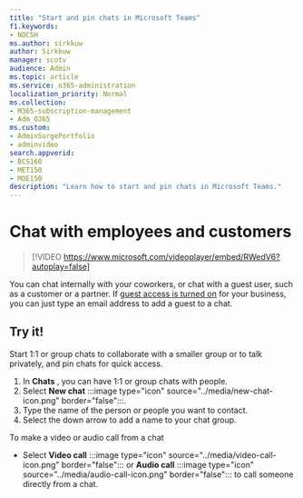 ```yaml
---
title: "Start and pin chats in Microsoft Teams"
f1.keywords:
- NOCSH
ms.author: sirkkuw
author: Sirkkuw
manager: scotv
audience: Admin
ms.topic: article
ms.service: o365-administration
localization_priority: Normal
ms.collection: 
- M365-subscription-management 
- Adm_O365
ms.custom: 
- AdminSurgePortfolio
- adminvideo
search.appverid:
- BCS160
- MET150
- MOE150
description: "Learn how to start and pin chats in Microsoft Teams."
---
```


# Chat with employees and customers

> [!VIDEO https://www.microsoft.com/videoplayer/embed/RWedV6?autoplay=false]

You can chat internally with your coworkers, or chat with a guest user, such as a customer or a partner. If [guest access is turned on](https://docs.microsoft.com/en-us/microsoftteams/set-up-guests) for your business, you can just type an email address to add a guest to a chat.

## Try it!

Start 1:1 or group chats to collaborate with a smaller group or to talk privately, and pin chats for quick access.

1. In  **Chats** , you can have 1:1 or group chats with people.
2. Select  **New chat**  :::image type="icon" source="../media/new-chat-icon.png" border="false":::.
3. Type the name of the person or people you want to contact.
4. Select the down arrow to add a name to your chat group.

To make a video or audio call from a chat

- Select  **Video call** :::image type="icon" source="../media/video-call-icon.png" border="false"::: or **Audio call** :::image type="icon" source="../media/audio-call-icon.png" border="false"::: to call someone directly from a chat.